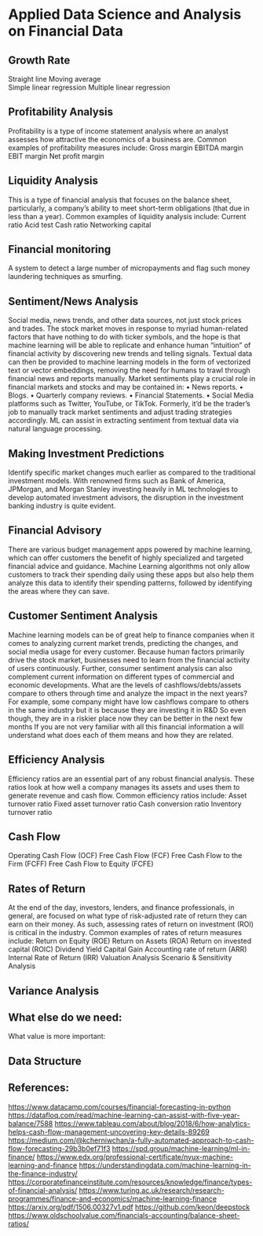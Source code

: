 # Applied Data Science and Analysis on Financial Data						
## Growth Rate
Straight line
Moving average	
Simple linear regression
Multiple linear regression
## Profitability Analysis
Profitability is a type of income statement analysis where an analyst assesses how attractive the economics of a business are. Common examples of profitability measures include:
Gross margin
EBITDA margin
EBIT margin
Net profit margin
## Liquidity Analysis
This is a type of financial analysis that focuses on the balance sheet, particularly, a company’s ability to meet short-term obligations (that due in less than a year). Common examples of liquidity analysis include:
Current ratio
Acid test
Cash ratio
Networking capital

## Financial monitoring
A system to detect a large number of micropayments and flag such money laundering techniques as smurfing.
 
## Sentiment/News Analysis
Social media, news trends, and other data sources, not just stock prices and trades.
The stock market moves in response to myriad human-related factors that have nothing to do with ticker symbols, and the hope is that machine learning will be able to replicate and enhance human “intuition” of financial activity by discovering new trends and telling signals. Textual data can then be provided to machine learning models in the form of vectorized text or vector embeddings, removing the need for humans to trawl through financial news and reports manually. Market sentiments play a crucial role in financial markets and stocks and may be contained in:
•	News reports.
•	Blogs.
•	Quarterly company reviews.
•	Financial Statements.
•	Social Media platforms such as Twitter, YouTube, or TikTok.
Formerly, it’d be the trader’s job to manually track market sentiments and adjust trading strategies accordingly. ML can assist in extracting sentiment from textual data via natural language processing.
## Making Investment Predictions
Identify specific market changes much earlier as compared to the traditional investment models. 
With renowned firms such as Bank of America, JPMorgan, and Morgan Stanley investing heavily in ML technologies to develop automated investment advisors, the disruption in the investment banking industry is quite evident.
## Financial Advisory
There are various budget management apps powered by machine learning, which can offer customers the benefit of highly specialized and targeted financial advice and guidance. Machine Learning algorithms not only allow customers to track their spending daily using these apps but also help them analyze this data to identify their spending patterns, followed by identifying the areas where they can save.
## Customer Sentiment Analysis 
Machine learning models can be of great help to finance companies when it comes to analyzing current market trends, predicting the changes, and social media usage for every customer.
Because human factors primarily drive the stock market, businesses need to learn from the financial activity of users continuously. Further, consumer sentiment analysis can also complement current information on different types of commercial and economic developments.
What are the levels of cashflows/debts/assets compare to others through time and analyze the impact in the next years?
For example, some company might have low cashflows compare to others in the same industry but it is because they are investing it in R&D
So even though, they are in a riskier place now they can be better in the next few months
If you are not very familiar with all this financial information a will understand what does each of them means and how they are related.
## Efficiency Analysis
Efficiency ratios are an essential part of any robust financial analysis. These ratios look at how well a company manages its assets and uses them to generate revenue and cash flow.
Common efficiency ratios include:
Asset turnover ratio
Fixed asset turnover ratio
Cash conversion ratio
Inventory turnover ratio
## Cash Flow
Operating Cash Flow (OCF)
Free Cash Flow (FCF)
Free Cash Flow to the Firm (FCFF)
Free Cash Flow to Equity (FCFE)
## Rates of Return
At the end of the day, investors, lenders, and finance professionals, in general, are focused on what type of risk-adjusted rate of return they can earn on their money. As such, assessing rates of return on investment (ROI) is critical in the industry.
Common examples of rates of return measures include:
Return on Equity (ROE)
Return on Assets (ROA)
Return on invested capital (ROIC)
Dividend Yield
Capital Gain
Accounting rate of return (ARR)
Internal Rate of Return (IRR)
Valuation Analysis
Scenario & Sensitivity Analysis
## Variance Analysis

## What else do we need:
What value is more important: 

 

## Data Structure



## References:
https://www.datacamp.com/courses/financial-forecasting-in-python
https://datafloq.com/read/machine-learning-can-assist-with-five-year-balance/7588
https://www.tableau.com/about/blog/2018/6/how-analytics-helps-cash-flow-management-uncovering-key-details-89269
https://medium.com/@kcherniwchan/a-fully-automated-approach-to-cash-flow-forecasting-29b3b0ef71f3
https://spd.group/machine-learning/ml-in-finance/
https://www.edx.org/professional-certificate/nyux-machine-learning-and-finance
https://understandingdata.com/machine-learning-in-the-finance-industry/
https://corporatefinanceinstitute.com/resources/knowledge/finance/types-of-financial-analysis/
https://www.turing.ac.uk/research/research-programmes/finance-and-economics/machine-learning-finance
https://arxiv.org/pdf/1506.00327v1.pdf
https://github.com/keon/deepstock
https://www.oldschoolvalue.com/financials-accounting/balance-sheet-ratios/



